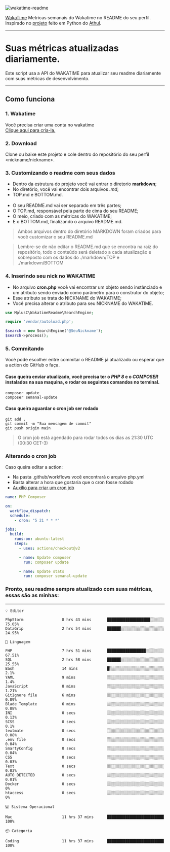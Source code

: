 ![wakatime-readme](https://socialify.git.ci/bymatheus/wakatime-readme/image?description=1&descriptionEditable=M%C3%A9tricas%20semanais%20do%20Wakatime%20no%20seu%20README%20de%20perfil.&font=KoHo&forks=1&language=1&owner=1&pattern=Signal&stargazers=1&theme=Dark)

[WakaTime](https://wakatime.com) Metricas semanais do Wakatime no README do seu perfil. <br>
Inspirado no [projeto](https://github.com/athul/waka-readme) feito em Python do [Athul](https://github.com/athul).
___

# Suas métricas atualizadas diariamente.
Este script usa a API do WAKATIME para atualizar seu readme diariamente com suas métricas de desenvolvimento.

___

## Como funciona

### 1. Wakatime
Você precisa criar uma conta no wakatime <br>
[Clique aqui para cria-la.](https://wakatime.com) 

### 2. Download
Clone ou baixe este projeto e cole dentro do repositório do seu perfil <nickname/nickname>.

### 3. Customizando o readme com seus dados
- Dentro da estrutura do projeto você vai entrar o diretorio **markdown**;  
- No diretório, você vai encontrar dois arquivos *.md*;
- TOP.md e BOTTOM.md.
<br><br>
- O seu README.md vai ser separado em três partes; 
- O TOP.md, responsável pela parte de cima do seu README;
- O meio, criado com as métricas do WAKATIME;
- E o BOTTOM.md, finalizando o arquivo README.md.<br>

> Ambos arquivos dentro do diretório MARKDOWN foram criados para você customizar o seu README.md

> Lembre-se de não editar o README.md que se encontra na raiz do repositório, todo o conteúdo será deletado a cada atualização e sobreposto com os dados do ./markdown/TOP e ./markdown/BOTTOM

### 4. Inserindo seu nick no WAKATIME
- No arquivo **cron.php** você vai encontrar um objeto sendo instânciado e um atributo sendo enviado como parâmetro para o construtor do objeto;
- Esse atributo se trata do NICKNAME do WAKATIME;
- Você precisa alterar o atributo para seu NICKNAME do WAKATIME.

```php
use MplusC\WakatimeReadme\SearchEngine;

require 'vendor/autoload.php';

$search = new SearchEngine('@SeuNickname');
$search->process();
```

### 5. Commitando
Você pode escolher entre commitar o README já atualizado ou esperar que a action do GitHub o faça. <br>

#### Caso queira enviar atualizado, você precisa ter o *PHP 8* e o *COMPOSER* instalados na sua maquina, e rodar os seguintes comandos no terminal.
```composer
composer update
composer semanal-update 
```

#### Caso queira aguardar o cron job ser rodado 
```git 
git add .
git commit -m "Sua mensagem de commit"
git push origin main
```

>O cron job está agendado para rodar todos os dias as 21:30 UTC (00:30 CET-3) 

### Alterando o cron job
Caso queira editar a action:

- Na pasta .github/workflows você encontrará o arquivo php.yml
- Basta alterar a hora que gostaria que o cron fosse rodado
- [Auxilio para criar um cron job](https://crontab.guru)

```yml
name: PHP Composer

on:
  workflow_dispatch:
  schedule:
    - cron: "5 21 * * *"

jobs:
  build:
    runs-on: ubuntu-latest
    steps:
      - uses: actions/checkout@v2

      - name: Update composer
        run: composer update

      - name: Update stats
        run: composer semanal-update
```

### Pronto, seu readme sempre atualizado com suas métricas, essas são as minhas:

___
```text
💡 Editor

PhpStorm                 8 hrs 43 mins       ███████████████████░░░░░░     75.05%
DataGrip                 2 hrs 54 mins       ██████░░░░░░░░░░░░░░░░░░░     24.95%
```
```text
💬 Linguagem

PHP                      7 hrs 51 mins       █████████████████░░░░░░░░     67.51%
SQL                      2 hrs 58 mins       ██████░░░░░░░░░░░░░░░░░░░     25.55%
Bash                     14 mins             █░░░░░░░░░░░░░░░░░░░░░░░░       2.1%
YAML                     9 mins              ░░░░░░░░░░░░░░░░░░░░░░░░░       1.4%
JavaScript               8 mins              ░░░░░░░░░░░░░░░░░░░░░░░░░      1.21%
GitIgnore file           6 mins              ░░░░░░░░░░░░░░░░░░░░░░░░░      0.89%
Blade Template           6 mins              ░░░░░░░░░░░░░░░░░░░░░░░░░      0.88%
INI                      0 secs              ░░░░░░░░░░░░░░░░░░░░░░░░░      0.13%
SCSS                     0 secs              ░░░░░░░░░░░░░░░░░░░░░░░░░       0.1%
textmate                 0 secs              ░░░░░░░░░░░░░░░░░░░░░░░░░      0.08%
.env file                0 secs              ░░░░░░░░░░░░░░░░░░░░░░░░░      0.04%
SmartyConfig             0 secs              ░░░░░░░░░░░░░░░░░░░░░░░░░      0.04%
CSS                      0 secs              ░░░░░░░░░░░░░░░░░░░░░░░░░      0.03%
Text                     0 secs              ░░░░░░░░░░░░░░░░░░░░░░░░░      0.03%
AUTO_DETECTED            0 secs              ░░░░░░░░░░░░░░░░░░░░░░░░░      0.01%
Docker                   0 secs              ░░░░░░░░░░░░░░░░░░░░░░░░░         0%
htaccess                 0 secs              ░░░░░░░░░░░░░░░░░░░░░░░░░         0%
```
```text
💻 Sistema Operacional

Mac                      11 hrs 37 mins      █████████████████████████       100%
```
```text
📦 Categoria

Coding                   11 hrs 37 mins      █████████████████████████       100%
```
